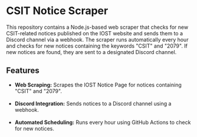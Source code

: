 <h1>CSIT Notice Scraper</h1>
This repository contains a Node.js-based web scraper that checks for new CSIT-related notices published on the IOST website and sends them to a Discord channel via a webhook. The scraper runs automatically every hour and checks for new notices containing the keywords "CSIT" and "2079". If new notices are found, they are sent to a designated Discord channel.

<h2>Features</h2>
<ul>
<li>
<b>Web Scraping:</b> Scrapes the IOST Notice Page for notices containing "CSIT" and "2079". 
</li>
<br>
<li>
<b>Discord Integration:</b> Sends notices to a Discord channel using a webhook.
</li>
<br>
<li>
<b>Automated Scheduling:</b> Runs every hour using GitHub Actions to check for new notices.
</li>
</ul>
